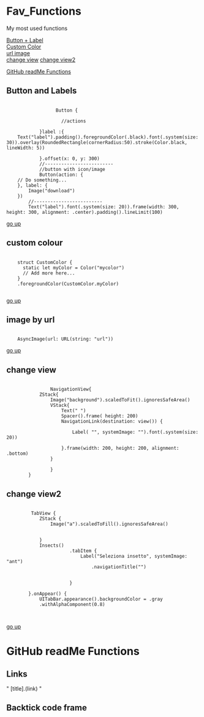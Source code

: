 # Fav_Functions
My most used functions 

[Button + Label](#Button-and-labels)  
[Custom Color](#custom-colour)  
[url image](#image-by-url)  
[change view](#change-view) 
[change view2](#change-view2)



[GitHub readMe Functions](#GitHub-readMe-Functions)  

## Button and Labels

```
                  
                  Button {
                    
                    //actions
                                         
            }label :{
    Text("label").padding().foregroundColor(.black).font(.system(size: 30)).overlay(RoundedRectangle(cornerRadius:50).stroke(Color.black,   lineWidth: 5))  
                
            }.offset(x: 0, y: 300)
            //-------------------------
            //button with icon/image
            Button(action: {
    // Do something...
    }, label: {
        Image("download")
    })
        //-------------------------
        Text("label").font(.system(size: 20)).frame(width: 300, height: 300, alignment: .center).padding().lineLimit(100)
```
[go up](#Fav_Functions)  

## custom colour

```

    struct CustomColor {
      static let myColor = Color("mycolor")
      // Add more here...
    }
    .foregroundColor(CustomColor.myColor)
   
```
[go up](#Fav_Functions)  

## image by url

```

    AsyncImage(url: URL(string: "url"))

```
[go up](#Fav_Functions)  

## change view

```

                NavigationView{
            ZStack{
                Image("background").scaledToFit().ignoresSafeArea()
                VStack{
                    Text(" ")
                    Spacer().frame( height: 200)
                    NavigationLink(destination: view()) {
                        
                        Label( "", systemImage: "").font(.system(size: 20))
                      
                    }.frame(width: 200, height: 200, alignment: .bottom)
                }
                 
                }
        }

```

## change view2

```

         TabView {
            ZStack {
                Image("a").scaledToFill().ignoresSafeArea()
                
                
            }
            Insects()
                       .tabItem {
                           Label("Seleziona insetto", systemImage: "ant")
                               .navigationTitle("")
                               
                               
                       }

        }.onAppear() {
            UITabBar.appearance().backgroundColor = .gray
            .withAlphaComponent(0.8)
            
        
```

[go up](#Fav_Functions)  


# GitHub readMe Functions

## Links

" [title].(link)  "

## Backtick code frame
``` ```


